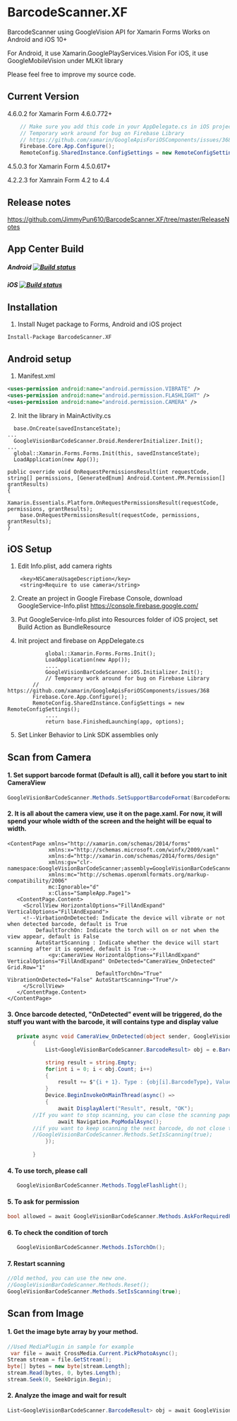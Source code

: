 # BarcodeScanner.XF
BarcodeScanner using GoogleVision API for Xamarin Forms
Works on Android and iOS 10+

For Android, it use Xamarin.GooglePlayServices.Vision
For iOS, it use GoogleMobileVision under MLKit library

Please feel free to improve my source code.

## Current Version
4.6.0.2 for Xamarin Form 4.6.0.772+
```C#
	// Make sure you add this code in your AppDelegate.cs in iOS project, otherwise, the project will build failed
	// Temporary work around for bug on Firebase Library
	// https://github.com/xamarin/GoogleApisForiOSComponents/issues/368
	Firebase.Core.App.Configure();
	RemoteConfig.SharedInstance.ConfigSettings = new RemoteConfigSettings();
```

4.5.0.3 for Xamarin Form 4.5.0.617+

4.2.2.3 for Xamrain Form 4.2 to 4.4

## Release notes
https://github.com/JimmyPun610/BarcodeScanner.XF/tree/master/ReleaseNotes

## App Center Build
##### Android [![Build status](https://build.appcenter.ms/v0.1/apps/2db667d5-b04d-46ef-99c4-3d2e91369e9b/branches/master/badge)](https://appcenter.ms)
##### iOS [![Build status](https://build.appcenter.ms/v0.1/apps/8469c6ae-f101-4f93-89ab-4504d195885d/branches/master/badge)](https://appcenter.ms)


## Installation
1. Install Nuget package to Forms, Android and iOS project
```
Install-Package BarcodeScanner.XF
```

## Android setup
1. Manifest.xml
```xml
<uses-permission android:name="android.permission.VIBRATE" />
<uses-permission android:name="android.permission.FLASHLIGHT" />
<uses-permission android:name="android.permission.CAMERA" />
```

2. Init the library in MainActivity.cs
```    
  base.OnCreate(savedInstanceState);
...
  GoogleVisionBarCodeScanner.Droid.RendererInitializer.Init();
...
  global::Xamarin.Forms.Forms.Init(this, savedInstanceState);
  LoadApplication(new App());
```
```
public override void OnRequestPermissionsResult(int requestCode, string[] permissions, [GeneratedEnum] Android.Content.PM.Permission[] grantResults)
{
    Xamarin.Essentials.Platform.OnRequestPermissionsResult(requestCode, permissions, grantResults);
    base.OnRequestPermissionsResult(requestCode, permissions, grantResults);
}
```
## iOS Setup
1. Edit Info.plist, add camera rights
```
	<key>NSCameraUsageDescription</key>
	<string>Require to use camera</string>
```

2. Create an project in Google Firebase Console, download GoogleService-Info.plist
https://console.firebase.google.com/

3. Put GoogleService-Info.plist into Resources folder of iOS project,  set Build Action as BundleResource

4. Init project and firebase on AppDelegate.cs
```
            global::Xamarin.Forms.Forms.Init();
            LoadApplication(new App());
            ....
            GoogleVisionBarCodeScanner.iOS.Initializer.Init();
            // Temporary work around for bug on Firebase Library
	    // https://github.com/xamarin/GoogleApisForiOSComponents/issues/368
	    Firebase.Core.App.Configure();
	    RemoteConfig.SharedInstance.ConfigSettings = new RemoteConfigSettings();
            ....
            return base.FinishedLaunching(app, options);
```

5. Set Linker Behavior to Link SDK assemblies only

## Scan from Camera

#### 1. Set support barcode format (Default is all), call it before you start to init CameraView
```C#
GoogleVisionBarCodeScanner.Methods.SetSupportBarcodeFormat(BarcodeFormats.QRCode);
```

#### 2. It is all about the camera view, use it on the page.xaml. For now, it will spend your whole width of the screen and the height will be equal to width.


```XAML
<ContentPage xmlns="http://xamarin.com/schemas/2014/forms"
             xmlns:x="http://schemas.microsoft.com/winfx/2009/xaml"
             xmlns:d="http://xamarin.com/schemas/2014/forms/design"
             xmlns:gv="clr-namespace:GoogleVisionBarCodeScanner;assembly=GoogleVisionBarCodeScanner"
             xmlns:mc="http://schemas.openxmlformats.org/markup-compatibility/2006"
             mc:Ignorable="d"
             x:Class="SampleApp.Page1">
   <ContentPage.Content>
     <ScrollView HorizontalOptions="FillAndExpand" VerticalOptions="FillAndExpand">
	 <!--VirbationOnDetected: Indicate the device will vibrate or not when detected barcode, default is True
		 DefaultTorchOn: Indicate the torch will on or not when the view appear, default is False
		 AutoStartScanning : Indicate whether the device will start scanning after it is opened, default is True-->
             <gv:CameraView HorizontalOptions="FillAndExpand" VerticalOptions="FillAndExpand" OnDetected="CameraView_OnDetected" Grid.Row="1"
                            DefaultTorchOn="True" VibrationOnDetected="False" AutoStartScanning="True"/>
     </ScrollView>
   </ContentPage.Content>
</ContentPage>
```
#### 3. Once barcode detected, "OnDetected" event will be triggered, do the stuff you want with the barcode, it will contains type and display value
```C#
   private async void CameraView_OnDetected(object sender, GoogleVisionBarCodeScanner.OnDetectedEventArg e)
        {
            List<GoogleVisionBarCodeScanner.BarcodeResult> obj = e.BarcodeResults;

            string result = string.Empty;
            for(int i = 0; i < obj.Count; i++)
            {
                result += $"{i + 1}. Type : {obj[i].BarcodeType}, Value : {obj[i].DisplayValue}{Environment.NewLine}";
            }
            Device.BeginInvokeOnMainThread(async() =>
            {
                await DisplayAlert("Result", result, "OK");
		//If you want to stop scanning, you can close the scanning page
                await Navigation.PopModalAsync();
		//if you want to keep scanning the next barcode, do not close the scanning page and call below function
		//GoogleVisionBarCodeScanner.Methods.SetIsScanning(true);
            });
            
        }
```

#### 4. To use torch, please call 
```C#
   GoogleVisionBarCodeScanner.Methods.ToggleFlashlight();
```

#### 5. To ask for permission
```C#
bool allowed = await GoogleVisionBarCodeScanner.Methods.AskForRequiredPermission();
```

#### 6. To check the condition of torch
```C#
   GoogleVisionBarCodeScanner.Methods.IsTorchOn();
```
#### 7. Restart scanning
```C#
//Old method, you can use the new one.
//GoogleVisionBarCodeScanner.Methods.Reset();
GoogleVisionBarCodeScanner.Methods.SetIsScanning(true);
```


## Scan from Image
#### 1. Get the image byte array by your method.
``` C#
//Used MediaPlugin in sample for example
 var file = await CrossMedia.Current.PickPhotoAsync();
Stream stream = file.GetStream();
byte[] bytes = new byte[stream.Length];
stream.Read(bytes, 0, bytes.Length);
stream.Seek(0, SeekOrigin.Begin);
```

#### 2. Analyze the image and wait for result
``` C#
List<GoogleVisionBarCodeScanner.BarcodeResult> obj = await GoogleVisionBarCodeScanner.Methods.ScanFromImage(bytes);
```
